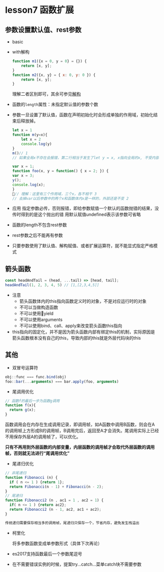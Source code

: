 # lesson7 函数扩展

## 参数设置默认值、rest参数

- basic
- with解构
    ```js
    function m1({x = 0, y = 0} = {}) {
        return [x, y];
    }
    function m2({x, y} = { x: 0, y: 0 }) {
        return [x, y];
    }
    ```
    理解二者区别即可，其余可参见[解构](http://www.derekz.cn/posts/78048d04/)

- 函数的`length`属性：未指定默认值的参数个数

- 参数一旦设置了默认值，函数在声明初始化时会形成单独的作用域，初始化结束后释放掉。

    ```js
    let x = 1
    function m(y=x){
        let x = 2
        console.log(y)
    }
    m()// 1
    // 如果全局x不存在会报错，第二行相当于发生了let y = x, x指向全局的x, 不受内部x影响

    var x = 1;
    function foo(x, y = function() { x = 2; }) {
    var x = 3;
    y();
    console.log(x);
    }
    // 理解：这里有三个作用域，三个x，各不相干 3
    // 去掉var以后参数中的两个x和函数体内x是一样的，外部还是不变 2
    ```
- 应用
    指定参数必传，否则报错，即给参数赋值一个默认的函数抛错的结果，没传时得到的是这个抛出的错
    用默认赋值undefined表示该参数可省略
- 函数的length不包含rest参数
- rest参数之后不能再有参数
- 只要参数使用了默认值、解构赋值、或者扩展运算符，就不能显式指定严格模式

## 箭头函数

```js
const headAndTail = (head, ...tail) => [head, tail];
headAndTail(1, 2, 3, 4, 5) // [1,[2,3,4,5]]
```

- 注意
    - 箭头函数体内的this指向函数定义时的对象，不是对应运行时的对象
    - 不可以当做构造函数
    - 不可以使用yield
    - 不可以使用arguments
    - 不可以使用bind、call、apply来改变箭头函数this指向
- this指向的固定化，并不是因为箭头函数内部有绑定this的机制，实际原因是箭头函数根本没有自己的this，导致内部的this就是外层代码块的this

## 其他

- 双冒号运算符

```js
obj::func === func.bind(obj)
foo::bar(...arguments) === bar.apply(foo, arguments)
```

- 尾调用优化
    
```js
// 函数f的最后一步为函数g调用
function f(x){
  return g(x);
}
```

函数调用会在内存在生成调用记录，即调用帧，如A函数中调用B函数，则会在A的调用帧上方形成B的调用帧，B调用完后，返回至A才会消失。尾调用实际上已经不用保存外层A的调用帧了，可以优化。

**只有不再用到外层函数的内部变量，内层函数的调用帧才会取代外层函数的调用帧，否则就无法进行“尾调用优化”**

- 尾递归优化

```js
// 非尾递归
function Fibonacci (n) {
  if ( n <= 1 ) {return 1};
  return Fibonacci(n - 1) + Fibonacci(n - 2);
}
// 尾递归
function Fibonacci2 (n , ac1 = 1 , ac2 = 1) {
  if( n <= 1 ) {return ac2};
  return Fibonacci2 (n - 1, ac2, ac1 + ac2);
}

传统递归需要保存相当多的调用帧，尾递归只保存一个，节省内存，避免发生栈溢出
```

- 柯里化

    将多参数函数变成单参数形式（具体下次再论）

- es2017支持函数最后一个参数尾逗号
- 在不需要错误实例的时候，提案try...catch...菜单catch块不需要参数
